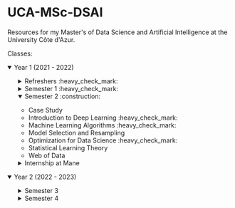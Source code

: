 # UCA-MSc-DSAI

Resources for my Master's of Data Science and Artificial Intelligence at the University Côte d'Azur.

Classes:

<details open>
  <summary> Year 1 (2021 - 2022) </summary>

  <ul>
  <details>
    <summary> Refreshers :heavy_check_mark: </summary>
    <ul>
      <li> Algorithmics </li>
      <li> Basic tools </li>
      <li> Linear Algebra </li>
      <li> Probabilities </li>
      <li> Research Methods </li>
    </ul>
  </details>

  <details>
    <summary> Semester 1 :heavy_check_mark: </summary>
    <ul>
      <li> Data Visualization </li>
      <li> Ethics </li>
      <li> Intro to Machine Learning </li>
      <li> Python Data Manipulation </li>
      <li> R Processing Large Datasets </li>
      <li> Seminar </li>
      <li> Statistical Inference Practice </li>
      <li> Statistical Inference Theory </li>
    </ul>
  </details>

  <details open>
    <summary> Semester 2 :construction: </summary>
    <ul>
      <li> Case Study </li>
      <li> Introduction to Deep Learning :heavy_check_mark: </li>
      <li> Machine Learning Algorithms :heavy_check_mark: </li>
      <li> Model Selection and Resampling </li>
      <li> Optimization for Data Science :heavy_check_mark: </li>
      <li> Statistical Learning Theory </li>
      <li> Web of Data </li>
    </ul>
  </details>
  
  <details>
    <summary> Internship at Mane </summary>
  </details>
  </ul>
</details>

<details open>
<summary> Year 2 (2022 - 2023) </summary>
<ul>

  <details>
  <summary> Semester 3 </summary>
  <ul>
  <li></li>
  </ul>
  </details>
  <details>
</li>
  <summary> Semester 4 </summary>
  </details>
</ul>
</details>
</ul>
